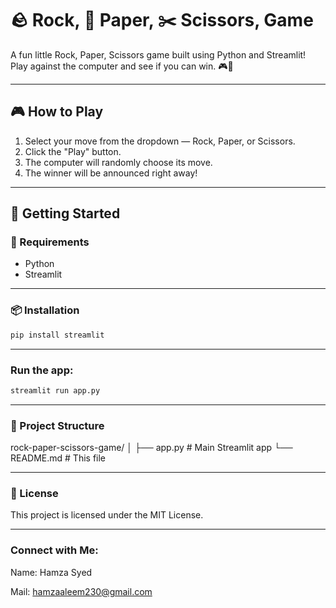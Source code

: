 # 🪨 Rock, 📜 Paper, ✂️ Scissors, Game

A fun little Rock, Paper, Scissors game built using Python and Streamlit!  
Play against the computer and see if you can win. 🎮🤖

---

## 🎮 How to Play

1. Select your move from the dropdown — Rock, Paper, or Scissors.
2. Click the "Play" button.
3. The computer will randomly choose its move.
4. The winner will be announced right away!

---

## 🚀 Getting Started

### 🔧 Requirements

- Python
- Streamlit

---

### 📦 Installation

```bash
pip install streamlit
```

---

### Run the app:

```bash
streamlit run app.py
```

---

### 📁 Project Structure

rock-paper-scissors-game/
│
├── app.py           # Main Streamlit app
└── README.md        # This file

---

### 📃 License

This project is licensed under the MIT License.

---

### Connect with Me:
Name: Hamza Syed

Mail: hamzaaleem230@gmail.com
